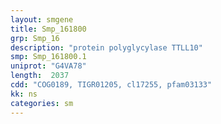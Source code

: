 ```yaml
---
layout: smgene
title: Smp_161800
grp: Smp_16
description: "protein polyglycylase TTLL10"
smp: Smp_161800.1
uniprot: "G4VA78"
length:  2037
cdd: "COG0189, TIGR01205, cl17255, pfam03133"
kk: ns
categories: sm
---
```

